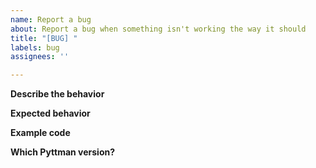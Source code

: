 ```yaml
---
name: Report a bug
about: Report a bug when something isn't working the way it should
title: "[BUG] "
labels: bug
assignees: ''

---
```


**Describe the behavior**

**Expected behavior**

**Example code**

**Which Pyttman version?**
